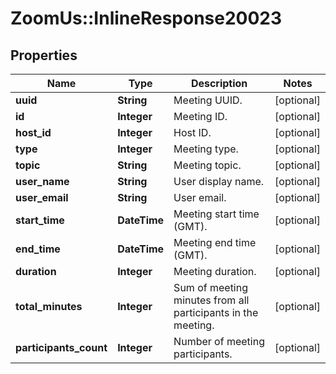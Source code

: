 # ZoomUs::InlineResponse20023

## Properties
Name | Type | Description | Notes
------------ | ------------- | ------------- | -------------
**uuid** | **String** | Meeting UUID. | [optional] 
**id** | **Integer** | Meeting ID. | [optional] 
**host_id** | **Integer** | Host ID. | [optional] 
**type** | **Integer** | Meeting type. | [optional] 
**topic** | **String** | Meeting topic. | [optional] 
**user_name** | **String** | User display name. | [optional] 
**user_email** | **String** | User email. | [optional] 
**start_time** | **DateTime** | Meeting start time (GMT). | [optional] 
**end_time** | **DateTime** | Meeting end time (GMT). | [optional] 
**duration** | **Integer** | Meeting duration. | [optional] 
**total_minutes** | **Integer** | Sum of meeting minutes from all participants in the meeting. | [optional] 
**participants_count** | **Integer** | Number of meeting participants. | [optional] 


